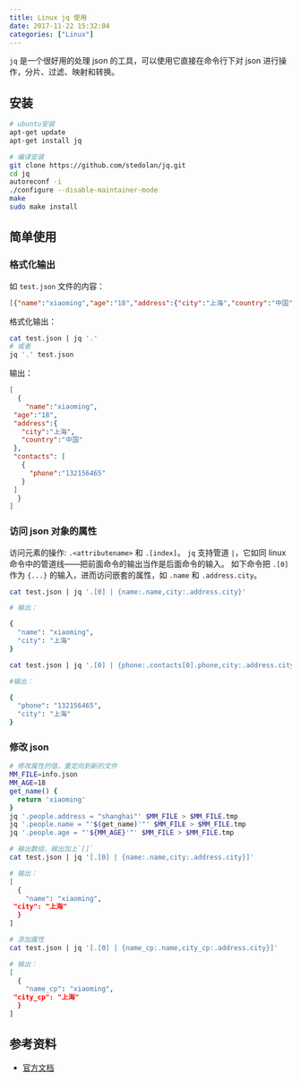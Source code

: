 ```yaml
---
title: Linux jq 使用
date: 2017-11-22 15:32:04
categories: ["Linux"]
---
```


`jq` 是一个很好用的处理 json 的工具，可以使用它直接在命令行下对 json 进行操作，分片、过滤、映射和转换。

<!--more-->

## 安装

```bash
# ubuntu安装
apt-get update
apt-get install jq

# 编译安装
git clone https://github.com/stedolan/jq.git
cd jq
autoreconf -i
./configure --disable-maintainer-mode
make
sudo make install
```

## 简单使用

### 格式化输出

如 `test.json` 文件的内容：

```json
[{"name":"xiaoming","age":"18","address":{"city":"上海","country":"中国"},"contacts":[{"phone":"132156465"}]}]
```

格式化输出：

```bash
cat test.json | jq '.'
# 或者
jq '.' test.json
```

输出：

``` json
[
  {
    "name":"xiaoming",
 "age":"18",
 "address":{
   "city":"上海",
   "country":"中国"
 },
 "contacts": [
   {
     "phone":"132156465"
   }
 ]
  }
]
```

### 访问 json 对象的属性

访问元素的操作: `.<attributename>` 和 `.[index]`。
`jq` 支持管道 `|`，它如同 linux 命令中的管道线——把前面命令的输出当作是后面命令的输入。
如下命令把 `.[0]` 作为 `{...}` 的输入，进而访问嵌套的属性，如 `.name` 和 `.address.city`。

``` bash
cat test.json | jq '.[0] | {name:.name,city:.address.city}'

# 输出：

{
  "name": "xiaoming",
  "city": "上海"
}

cat test.json | jq '.[0] | {phone:.contacts[0].phone,city:.address.city}'

#输出：

{
  "phone": "132156465",
  "city": "上海"
}
```

### 修改 json

``` bash
# 修改属性的值，重定向到新的文件
MM_FILE=info.json
MM_AGE=18
get_name() {
  return 'xiaoming'
}
jq '.people.address = "shanghai"' $MM_FILE > $MM_FILE.tmp
jq '.people.name = "'$(get_name)'"' $MM_FILE > $MM_FILE.tmp
jq '.people.age = "'${MM_AGE}'"' $MM_FILE > $MM_FILE.tmp

# 输出数组，输出加上`[]`
cat test.json | jq '[.[0] | {name:.name,city:.address.city}]'

# 输出：
[
  {
    "name": "xiaoming",
 "city": "上海"
  }
]

# 添加属性
cat test.json | jq '[.[0] | {name_cp:.name,city_cp:.address.city}]'

# 输出：
[
  {
    "name_cp": "xiaoming",
 "city_cp": "上海"
  }
]
```

## 参考资料

- [官方文档](https://stedolan.github.io/jq/manual/)
